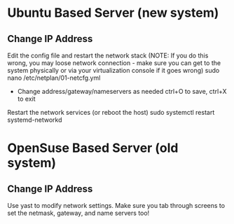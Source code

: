 # Ubuntu Based Server (new system)

## Change IP Address
Edit the config file and restart the network stack 
(NOTE: If you do this wrong, you may loose network connection - make sure you can get to the system physically or via your virtualization console if it goes wrong)
sudo nano /etc/netplan/01-netcfg.yml
- Change address/gateway/nameservers as needed
ctrl+O to save, ctrl+X to exit

Restart the network services (or reboot the host)
sudo systemctl restart systemd-networkd




# OpenSuse Based Server (old system)
## Change IP Address

Use yast to modify network settings. Make sure you tab through screens to set the netmask, gateway, and name servers too!
